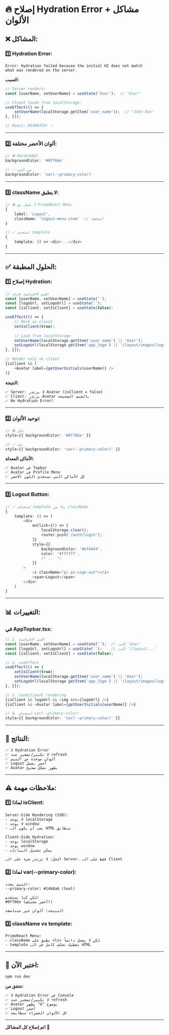 # 🔥 إصلاح Hydration Error + مشاكل الألوان

## ❌ **المشاكل:**

### **1️⃣ Hydration Error:**
```
Error: Hydration failed because the initial UI does not match 
what was rendered on the server.
```

**السبب:**
```typescript
// Server renders:
const [userName, setUserName] = useState('User');  // "User"

// Client loads from localStorage:
useEffect(() => {
    setUserName(localStorage.getItem('user_name'));  // "John Doe"
}, []);

// React: MISMATCH! 💥
```

---

### **2️⃣ ألوان الأخضر مختلفة:**
```typescript
// ❌ Hardcoded
backgroundColor: '#0f766e'

// ✅ من الثيم
backgroundColor: 'var(--primary-color)'
```

---

### **3️⃣ className لا يطبق:**
```typescript
// ❌ لا يعمل مع PrimeReact Menu
{ 
    label: 'Logout',
    className: 'logout-menu-item'  // يتجاهله!
}

// ✅ استخدم template
{
    template: () => <div>...</div>
}
```

---

## ✅ **الحلول المطبقة:**

### **1️⃣ إصلاح Hydration:**

```typescript
// القيم الافتراضية فارغة
const [userName, setUserName] = useState('');
const [logoUrl, setLogoUrl] = useState('');
const [isClient, setIsClient] = useState(false);

useEffect(() => {
    // Mark as client
    setIsClient(true);
    
    // Load from localStorage
    setUserName(localStorage.getItem('user_name') || 'User');
    setLogoUrl(localStorage.getItem('app_logo') || '/layout/images/logo-dark.svg');
}, []);

// Render only on client
{isClient && (
    <Avatar label={getUserInitials(userName)} />
)}
```

**النتيجة:**
```
✅ Server: لا يرندر Avatar (isClient = false)
✅ Client: يرندر Avatar بالقيم الصحيحة
✅ No Hydration Error!
```

---

### **2️⃣ توحيد الألوان:**

```typescript
// ❌ قبل
style={{ backgroundColor: '#0f766e' }}

// ✅ بعد
style={{ backgroundColor: 'var(--primary-color)' }}
```

**الأماكن المعدلة:**
```
✅ Avatar في Topbar
✅ Avatar في Profile Menu
✅ كل الأماكن التي تستخدم اللون الأخضر
```

---

### **3️⃣ Logout Button:**

```typescript
// ✅ استخدام template بدلاً من className
{
    template: () => (
        <div 
            onClick={() => {
                localStorage.clear();
                router.push('/auth/login');
            }}
            style={{
                backgroundColor: '#ef4444',
                color: '#ffffff',
                /* ... */
            }}
        >
            <i className="pi pi-sign-out"></i>
            <span>Logout</span>
        </div>
    )
}
```

---

## 📊 **التغييرات:**

### **في AppTopbar.tsx:**

```typescript
// 1. القيم الافتراضية
const [userName, setUserName] = useState('');  // كانت 'User'
const [logoUrl, setLogoUrl] = useState('');    // كانت '/layout/...'
const [isClient, setIsClient] = useState(false);

// 2. useEffect
useEffect(() => {
    setIsClient(true);
    setUserName(localStorage.getItem('user_name') || 'User');
    setLogoUrl(localStorage.getItem('app_logo') || '/layout/images/logo-dark.svg');
}, []);

// 3. Conditional rendering
{isClient && logoUrl && <img src={logoUrl} />}
{isClient && <Avatar label={getUserInitials(userName)} />}

// 4. استخدام var(--primary-color)
style={{ backgroundColor: 'var(--primary-color)' }}
```

---

## 🎯 **النتائج:**

```
✅ لا Hydration Error
✅ لا تكبير/تصغير عند refresh
✅ ألوان موحدة من الثيم
✅ Logout أحمر يعمل
✅ Avatar يظهر بشكل صحيح
```

---

## ⚠️ **ملاحظات مهمة:**

### **1️⃣ لماذا isClient:**
```
Server-Side Rendering (SSR):
- لا يوجد localStorage
- لا يوجد window
- يجب أن يكون الـ HTML متطابق

Client-Side Hydration:
- يوجد localStorage
- يوجد window
- يمكن تحميل البيانات

الحل: لا ترندر شيء على الـ Server، فقط على الـ Client
```

### **2️⃣ لماذا var(--primary-color):**
```
الثيم يحدد:
--primary-color: #14b8a6 (teal)

لكن كنا نستخدم:
#0f766e (أخضر مختلف!)

النتيجة: ألوان غير متناسقة
```

### **3️⃣ className vs template:**
```
PrimeReact Menu:
- className يطبق على <li> لكن لا يعمل دائماً
- template يعطيك تحكم كامل في الـ HTML
```

---

## 🚀 **اختبر الآن:**

```bash
npm run dev
```

**تحقق من:**
```
✅ لا Hydration Error في Console
✅ لا تكبير/تصغير عند refresh
✅ Avatar يظهر "U" بوضوح
✅ Logout أحمر
✅ كل الألوان الخضراء متطابقة
```

---

**تم إصلاح كل المشاكل! 🎉**
